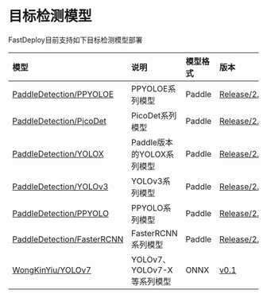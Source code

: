 # 目标检测模型

FastDeploy目前支持如下目标检测模型部署

| 模型 | 说明 | 模型格式 | 版本 |
| :--- | :--- | :------- | :--- |
| [PaddleDetection/PPYOLOE](https://github.com/PaddlePaddle/PaddleDetection/tree/release/2.4/configs/ppyoloe) | PPYOLOE系列模型 | Paddle | [Release/2.4](https://github.com/PaddlePaddle/PaddleDetection/tree/release/2.4) |
| [PaddleDetection/PicoDet](https://github.com/PaddlePaddle/PaddleDetection/tree/release/2.4/configs/ppyoloe) | PicoDet系列模型 | Paddle | [Release/2.4](https://github.com/PaddlePaddle/PaddleDetection/tree/release/2.4) |
| [PaddleDetection/YOLOX](https://github.com/PaddlePaddle/PaddleDetection/tree/release/2.4/configs/ppyoloe) | Paddle版本的YOLOX系列模型 | Paddle | [Release/2.4](https://github.com/PaddlePaddle/PaddleDetection/tree/release/2.4) |
| [PaddleDetection/YOLOv3](https://github.com/PaddlePaddle/PaddleDetection/tree/release/2.4/configs/ppyoloe) | YOLOv3系列模型 | Paddle | [Release/2.4](https://github.com/PaddlePaddle/PaddleDetection/tree/release/2.4) |
| [PaddleDetection/PPYOLO](https://github.com/PaddlePaddle/PaddleDetection/tree/release/2.4/configs/ppyoloe) | PPYOLO系列模型 | Paddle | [Release/2.4](https://github.com/PaddlePaddle/PaddleDetection/tree/release/2.4) |
| [PaddleDetection/FasterRCNN](https://github.com/PaddlePaddle/PaddleDetection/tree/release/2.4/configs/ppyoloe) | FasterRCNN系列模型 | Paddle | [Release/2.4](https://github.com/PaddlePaddle/PaddleDetection/tree/release/2.4) |
| [WongKinYiu/YOLOv7](https://github.com/WongKinYiu/yolov7) | YOLOv7、YOLOv7-X等系列模型 | ONNX | [v0.1](https://github.com/WongKinYiu/yolov7/tree/v0.1) |
